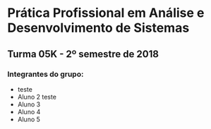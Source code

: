 # Prática Profissional em Análise e Desenvolvimento de Sistemas
## Turma 05K - 2º semestre de 2018

### Integrantes do grupo:

* teste
* Aluno 2 teste
* Aluno 3
* Aluno 4
* Aluno 5
